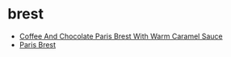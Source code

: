 # brest

 * [Coffee And Chocolate Paris Brest With Warm Caramel Sauce](index/c/coffee-and-chocolate-paris-brest-with-warm-caramel-sauce-1866.json)
 * [Paris Brest](index/p/paris-brest.json)
